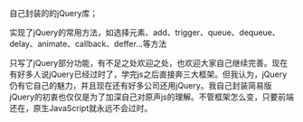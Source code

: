 自己封装的的jQuery库；

实现了jQuery的常用方法，如选择元素、add、trigger、queue、dequeue、delay、animate、callback、deffer...等方法

只写了jQuery部分功能，有不足之处欢迎之处，也欢迎大家自己继续完善。现在有好多人说jQuery已经过时了，学完js之后直接奔三大框架。但我认为，jQuery仍有它自己的魅力，并且现在还有好多公司还用jQuery。我自己封装简易版jQuery的初衷也仅仅是为了加深自己对原声js的理解。不管框架怎么变，只要前端还在，原生JavaScript就永远不会过时。
